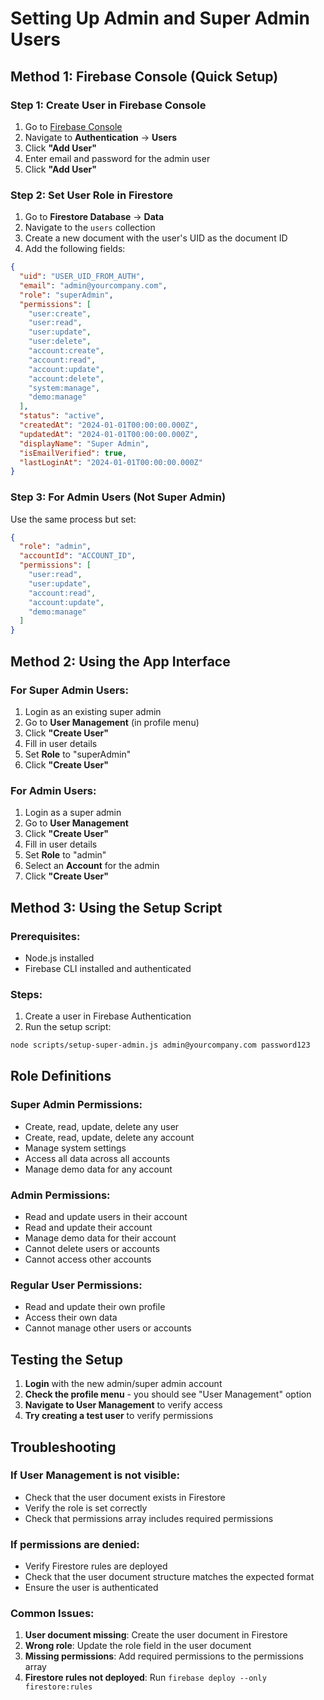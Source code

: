 # Setting Up Admin and Super Admin Users

## Method 1: Firebase Console (Quick Setup)

### Step 1: Create User in Firebase Console
1. Go to [Firebase Console](https://console.firebase.google.com/project/booksboardroom)
2. Navigate to **Authentication** → **Users**
3. Click **"Add User"**
4. Enter email and password for the admin user
5. Click **"Add User"**

### Step 2: Set User Role in Firestore
1. Go to **Firestore Database** → **Data**
2. Navigate to the `users` collection
3. Create a new document with the user's UID as the document ID
4. Add the following fields:

```json
{
  "uid": "USER_UID_FROM_AUTH",
  "email": "admin@yourcompany.com",
  "role": "superAdmin",
  "permissions": [
    "user:create",
    "user:read", 
    "user:update",
    "user:delete",
    "account:create",
    "account:read",
    "account:update", 
    "account:delete",
    "system:manage",
    "demo:manage"
  ],
  "status": "active",
  "createdAt": "2024-01-01T00:00:00.000Z",
  "updatedAt": "2024-01-01T00:00:00.000Z",
  "displayName": "Super Admin",
  "isEmailVerified": true,
  "lastLoginAt": "2024-01-01T00:00:00.000Z"
}
```

### Step 3: For Admin Users (Not Super Admin)
Use the same process but set:
```json
{
  "role": "admin",
  "accountId": "ACCOUNT_ID",
  "permissions": [
    "user:read",
    "user:update",
    "account:read", 
    "account:update",
    "demo:manage"
  ]
}
```

## Method 2: Using the App Interface

### For Super Admin Users:
1. Login as an existing super admin
2. Go to **User Management** (in profile menu)
3. Click **"Create User"**
4. Fill in user details
5. Set **Role** to "superAdmin"
6. Click **"Create User"**

### For Admin Users:
1. Login as a super admin
2. Go to **User Management**
3. Click **"Create User"**
4. Fill in user details
5. Set **Role** to "admin"
6. Select an **Account** for the admin
7. Click **"Create User"**

## Method 3: Using the Setup Script

### Prerequisites:
- Node.js installed
- Firebase CLI installed and authenticated

### Steps:
1. Create a user in Firebase Authentication
2. Run the setup script:
```bash
node scripts/setup-super-admin.js admin@yourcompany.com password123
```

## Role Definitions

### Super Admin Permissions:
- Create, read, update, delete any user
- Create, read, update, delete any account
- Manage system settings
- Access all data across all accounts
- Manage demo data for any account

### Admin Permissions:
- Read and update users in their account
- Read and update their account
- Manage demo data for their account
- Cannot delete users or accounts
- Cannot access other accounts

### Regular User Permissions:
- Read and update their own profile
- Access their own data
- Cannot manage other users or accounts

## Testing the Setup

1. **Login** with the new admin/super admin account
2. **Check the profile menu** - you should see "User Management" option
3. **Navigate to User Management** to verify access
4. **Try creating a test user** to verify permissions

## Troubleshooting

### If User Management is not visible:
- Check that the user document exists in Firestore
- Verify the role is set correctly
- Check that permissions array includes required permissions

### If permissions are denied:
- Verify Firestore rules are deployed
- Check that the user document structure matches the expected format
- Ensure the user is authenticated

### Common Issues:
1. **User document missing**: Create the user document in Firestore
2. **Wrong role**: Update the role field in the user document
3. **Missing permissions**: Add required permissions to the permissions array
4. **Firestore rules not deployed**: Run `firebase deploy --only firestore:rules` 